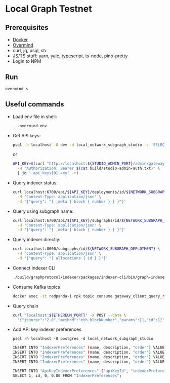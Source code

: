 # Local Graph Testnet

## Prerequisites

- [Docker](https://docs.docker.com/get-docker/)
- [Overmind](https://github.com/DarthSim/overmind)
- curl, jq, psql, sh
- JS/TS stuff: yarn, yalc, typescript, ts-node, pino-pretty
- Login to NPM

## Run

`overmind s`

## Useful commands

- Load env file in shell:

  ```sh
  . .overmind.env
  ```

- Get API keys:

  ```sh
  psql -h localhost -U dev -d local_network_subgraph_studio -c 'SELECT * FROM "ApiKeys";'
  ```

  or

  ```sh
  API_KEY=$(curl "http://localhost:${STUDIO_ADMIN_PORT}/admin/gateway-api-keys" \
    -H "Authorization: Bearer $(cat build/studio-admin-auth.txt)" \
    | jq '.api_keys[0].key' -r)
  ```

- Query indexer status:

  ```sh
  curl localhost:6700/api/${API_KEY}/deployments/id/${NETWORK_SUBGRAPH_DEPLOYMENT} \
    -H 'Content-Type: application/json' \
    -d '{"query": "{ _meta { block { number } } }"}'
  ```

- Query using subgraph name:

  ```sh
  curl localhost:6700/api/${API_KEY}/subgraphs/id/${NETWORK_SUBGRAPH_ID_0} \
    -H 'Content-Type: application/json' \
    -d '{"query": "{ _meta { block { number } } }"}'
  ```

- Query indexer directly:

  ```sh
  curl localhost:8000/subgraphs/id/${NETWORK_SUBGRAPH_DEPLOYMENT} \
    -H 'Content-Type: application/json' \
    -d '{"query": "{ allocations { id } }"}'
  ```

- Connect indexer CLI

  ```sh
  ./build/graphprotocol/indexer/packages/indexer-cli/bin/graph-indexer indexer connect http://localhost:18000
  ```

- Consume Kafka topics

  ```sh
  docker exec -it redpanda-1 rpk topic consume gateway_client_query_results --brokers="${REDPANDA_BROKERS}"
  ```

- Query chain

  ```sh
  curl "localhost:${ETHEREUM_PORT}" -X POST --data \
    '{"jsonrpc":"2.0","method":"eth_blockNumber","params":[],"id":1}'
  ```

- Add API key indexer preferences

  `psql -h localhost -U postgres -d local_network_subgraph_studio`

  ```sh
  INSERT INTO "IndexerPreferences" (name, description, "order") VALUES ('Fastest speed', 'Time between the query and the response from an indexer. If you mark this as important we will optimize for fast indexers.', 1);
  INSERT INTO "IndexerPreferences" (name, description, "order") VALUES ('Lowest price', 'The amount paid per query. If you mark this as important we will optimize for the less expensive indexers.', 2);
  INSERT INTO "IndexerPreferences" (name, description, "order") VALUES ('Data freshness', 'How recent the latest block an indexer has processed for the subgraph you are querying. If you mark this as important we will optimize to find the indexers with the freshest data.', 3);
  INSERT INTO "IndexerPreferences" (name, description, "order") VALUES ('Economic security', 'The amount of GRT an indexer can lose if they respond incorrectly to your query. If you mark this as important we will optimize for indexers with a large stake.', 4);

  INSERT INTO "ApiKeyIndexerPreferences" ("apiKeyId", "indexerPreferenceId", "points", "weight")
  SELECT 1, id, 0, 0.00 FROM "IndexerPreferences";
  ```
